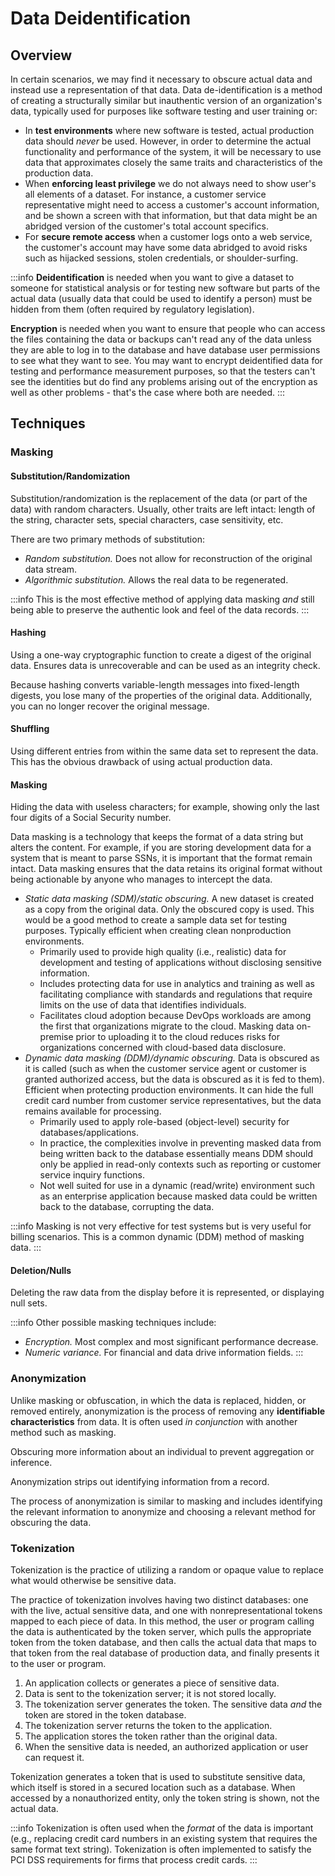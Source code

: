 # Data Deidentification

## Overview

In certain scenarios, we may find it necessary to obscure actual data and instead use a representation of that data. Data de-identification is a method of creating a structurally similar but inauthentic version of an organization's data, typically used for purposes like software testing and user training or:

- In **test environments** where new software is tested, actual production data should *never* be used. However, in order to determine the actual functionality and performance of the system, it will be necessary to use data that approximates closely the same traits and characteristics of the production data.
- When **enforcing least privilege** we do not always need to show user's all elements of a dataset. For instance, a customer service representative might need to access a customer's account information, and be shown a screen with that information, but that data might be an abridged version of the customer's total account specifics.
- For **secure remote access** when a customer logs onto a web service, the customer's account may have some data abridged to avoid risks such as hijacked sessions, stolen credentials, or shoulder-surfing.

:::info
**Deidentification** is needed when you want to give a dataset to someone for statistical analysis or for testing new software but parts of the actual data \(usually data that could be used to identify a person\) must be hidden from them \(often required by regulatory legislation\).

**Encryption** is needed when you want to ensure that people who can access the files containing the data or backups can't read any of the data unless they are able to log in to the database and have database user permissions to see what they want to see. You may want to encrypt deidentified data for testing and performance measurement purposes, so that the testers can't see the identities but do find any problems arising out of the encryption as well as other problems - that's the case where both are needed.
:::

## Techniques

### Masking

#### Substitution/Randomization

Substitution/randomization is the replacement of the data \(or part of the data\) with random characters. Usually, other traits are left intact: length of the string, character sets, special characters, case sensitivity, etc.

There are two primary methods of substitution:

- *Random substitution.* Does not allow for reconstruction of the original data stream.
- *Algorithmic substitution.* Allows the real data to be regenerated.

:::info
This is the most effective method of applying data masking *and* still being able to preserve the authentic look and feel of the data records.
:::

#### Hashing

Using a one-way cryptographic function to create a digest of the original data. Ensures data is unrecoverable and can be used as an integrity check.

Because hashing converts variable-length messages into fixed-length digests, you lose many of the properties of the original data. Additionally, you can no longer recover the original message.

#### Shuffling

Using different entries from within the same data set to represent the data. This has the obvious drawback of using actual production data.

#### Masking

Hiding the data with useless characters; for example, showing only the last four digits of a Social Security number.

Data masking is a technology that keeps the format of a data string but alters the content. For example, if you are storing development data for a system that is meant to parse SSNs, it is important that the format remain intact. Data masking ensures that the data retains its original format without being actionable by anyone who manages to intercept the data.

- *Static data masking \(SDM\)/static obscuring.* A new dataset is created as a copy from the original data. Only the obscured copy is used. This would be a good method to create a sample data set for testing purposes. Typically efficient when creating clean nonproduction environments.
  - Primarily used to provide high quality \(i.e., realistic\) data for development and testing of applications without disclosing sensitive information.
  - Includes protecting data for use in analytics and training as well as facilitating compliance with standards and regulations that require limits on the use of data that identifies individuals.
  - Facilitates cloud adoption because DevOps workloads are among the first that organizations migrate to the cloud. Masking data on-premise prior to uploading it to the cloud reduces risks for organizations concerned with cloud-based data disclosure.
- *Dynamic data masking \(DDM\)/dynamic obscuring.* Data is obscured as it is called \(such as when the customer service agent or customer is granted authorized access, but the data is obscured as it is fed to them\). Efficient when protecting production environments. It can hide the full credit card number from customer service representatives, but the data remains available for processing.
  - Primarily used to apply role-based \(object-level\) security for databases/applications.
  - In practice, the complexities involve in preventing masked data from being written back to the database essentially means DDM should only be applied in read-only contexts such as reporting or customer service inquiry functions.
  - Not well suited for use in a dynamic \(read/write\) environment such as an enterprise application because masked data could be written back to the database, corrupting the data.

:::info
Masking is not very effective for test systems but is very useful for billing scenarios. This is a common dynamic \(DDM\) method of masking data.
:::

#### Deletion/Nulls

Deleting the raw data from the display before it is represented, or displaying null sets.

:::info
Other possible masking techniques include:

- *Encryption.* Most complex and most significant performance decrease.
- *Numeric variance.* For financial and data drive information fields.
:::

### Anonymization

Unlike masking or obfuscation, in which the data is replaced, hidden, or removed entirely, anonymization is the process of removing any **identifiable characteristics** from data. It is often used *in conjunction* with another method such as masking.

Obscuring more information about an individual to prevent aggregation or inference.

Anonymization strips out identifying information from a record.

The process of anonymization is similar to masking and includes identifying the relevant information to anonymize and choosing a relevant method for obscuring the data.

### Tokenization

Tokenization is the practice of utilizing a random or opaque value to replace what would otherwise be sensitive data.

The practice of tokenization involves having two distinct databases: one with the live, actual sensitive data, and one with nonrepresentational tokens mapped to each piece of data. In this method, the user or program calling the data is authenticated by the token server, which pulls the appropriate token from the token database, and then calls the actual data that maps to that token from the real database of production data, and finally presents it to the user or program.

1. An application collects or generates a piece of sensitive data.
2. Data is sent to the tokenization server; it is not stored locally.
3. The tokenization server generates the token. The sensitive data *and* the token are stored in the token database.
4. The tokenization server returns the token to the application.
5. The application stores the token rather than the original data.
6. When the sensitive data is needed, an authorized application or user can request it.

Tokenization generates a token that is used to substitute sensitive data, which itself is stored in a secured location such as a database. When accessed by a nonauthorized entity, only the token string is shown, not the actual data.

:::info
Tokenization is often used when the *format* of the data is important \(e.g., replacing credit card numbers in an existing system that requires the same format text string\). Tokenization is often implemented to satisfy the PCI DSS requirements for firms that process credit cards.
:::